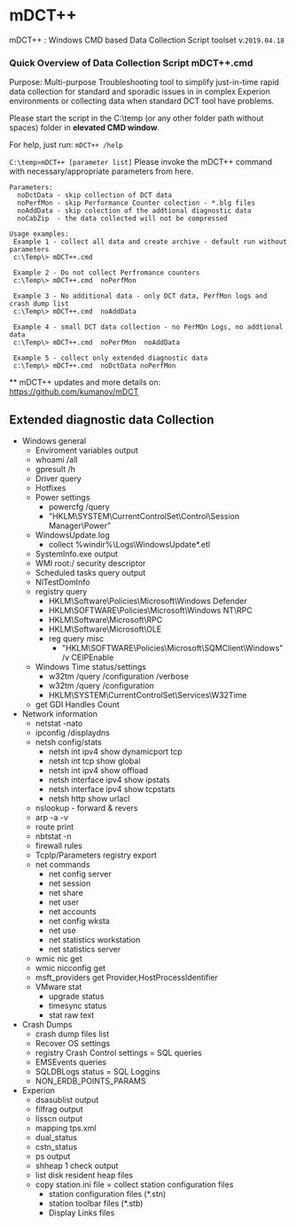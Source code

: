 # mDCT++
mDCT++ : Windows CMD based Data Collection Script toolset v.`2019.04.18`
### Quick Overview of Data Collection Script mDCT++.cmd
Purpose: Multi-purpose Troubleshooting tool to simplify just-in-time rapid data collection for standard and sporadic issues in in complex Experion environments or collecting data when standard DCT tool have problems.

Please start the script in the C:\temp (or any other folder path without spaces) folder in **elevated CMD window**.

For help, just run: `mDCT++ /help`

` C:\temp>mDCT++ [parameter list] `
Please invoke the mDCT++ command with necessary/appropriate parameters from here.
```
Parameters:
  noDctData - skip collection of DCT data
  noPerfMon - skip Performance Counter colection - *.blg files
  noAddData - skip colection of the addtional diagnostic data
  noCabZip  - the data collected will not be compressed

Usage examples:
 Example 1 - collect all data and create archive - default run without parameters
 c:\Temp\> mDCT++.cmd

 Example 2 - Do not collect Perfromance counters
 c:\Temp\> mDCT++.cmd  noPerfMon

 Example 3 - No additional data - only DCT data, PerfMon logs and crash dump list
 c:\Temp\> mDCT++.cmd  noAddData

 Example 4 - small DCT data collection - no PerMOn Logs, no addtional data
 c:\Temp\> mDCT++.cmd  noPerfMon  noAddData

 Example 5 - collect only extended diagnostic data
 c:\Temp\> mDCT++.cmd  noDctData noPerfMon
```
** mDCT++ updates and more details on: https://github.com/kumanov/mDCT

## Extended diagnostic data Collection
- Windows general
  - Enviroment variables output
  - whoami /all
  - gpresult /h
  - Driver query
  - Hotfixes
  - Power settings
    - powercfg /query
	- "HKLM\SYSTEM\CurrentControlSet\Control\Session Manager\Power"
  - WindowsUpdate.log
    - collect %windir%\Logs\WindowsUpdate\*.etl
  - SystemInfo.exe output
  - WMI root:/ security descriptor
  - Scheduled tasks query output
  - NlTestDomInfo
  - registry query
    - HKLM\Software\Policies\Microsoft\Windows Defender
    - HKLM\SOFTWARE\Policies\Microsoft\Windows NT\RPC
    - HKLM\Software\Microsoft\RPC
    - HKLM\Software\Microsoft\OLE
	- reg query misc
	  - "HKLM\SOFTWARE\Policies\Microsoft\SQMClient\Windows" /v CEIPEnable
  - Windows Time status/settings
    - w32tm /query /configuration /verbose
    - w32tm /query /configuration
    - HKLM\SYSTEM\CurrentControlSet\Services\W32Time
  - get GDI Handles Count
- Network information
  - netstat -nato
  - ipconfig /displaydns
  - netsh config/stats
    - netsh int ipv4 show dynamicport tcp
    - netsh int tcp show global
    - netsh int ipv4 show offload
    - netsh interface ipv4 show ipstats
    - netsh interface ipv4 show tcpstats
	- netsh http show urlacl
  - nslookup - forward & revers
  - arp -a -v
  - route print
  - nbtstat -n
  - firewall rules
  - TcpIp/Parameters registry export
  - net commands
    - net config server
    - net session
    - net share
    - net user
    - net accounts
    - net config wksta
    - net use
    - net statistics workstation
    - net statistics server
  - wmic nic get
  - wmic nicconfig get
  - msft_providers get Provider,HostProcessIdentifier
  - VMware stat
    - upgrade status
    - timesync status
    - stat raw text
- Crash Dumps
  - crash dump files list
  - Recover OS settings
  - registry Crash Control settings
= SQL queries
  - EMSEvents queries
  - SQLDBLogs status
  = SQL Loggins
  - NON_ERDB_POINTS_PARAMS
- Experion
  - dsasublist output
  - filfrag output
  - lisscn output
  - mapping tps.xml
  - dual_status
  - cstn_status
  - ps output
  - shheap 1 check output
  - list disk resident heap files
  - copy station.ini file
  = collect station configuration files
    - station configuration files (*.stn)
	- station toolbar files (*.stb)
	- Display Links files
	

